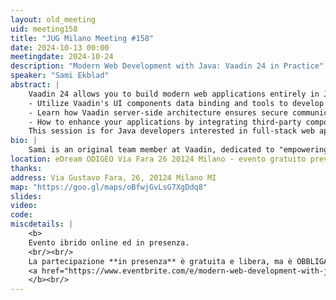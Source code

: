```yaml
---
layout: old_meeting
uid: meeting158
title: "JUG Milano Meeting #158"
date: 2024-10-13 00:00
meetingdate: 2024-10-24
description: "Modern Web Development with Java: Vaadin 24 in Practice"
speaker: "Sami Ekblad"
abstract: |
    Vaadin 24 allows you to build modern web applications entirely in Java, simplifying development by eliminating the need to learn additional languages or frameworks. In this session, we'll explore the latest features of Vaadin 24, including enhanced UI components, improved tools, and seamless integration with the Java ecosystem. We'll look into:<br/>
    - Utilize Vaadin's UI components data binding and tools to develop web applications.<br/>
    - Learn how Vaadin server-side architecture ensures secure communication and state synchronization<br/>
    - How to enhance your applications by integrating third-party components and APIs.<br/>
    This session is for Java developers interested in full-stack web application development. Join us to learn how to create stunning web user interfaces using your existing Java skills
bio: |
    Sami is an original team member at Vaadin, dedicated to "empowering developers to build cool things." He is an experienced web application developer who has crafted web applications and reusable components for Vaadin and other frameworks. An open-source enthusiast and conference speaker, Sami is currently working on a software-hardware project for his sailing boat. Talk to him about innovative web technologies, hardware hacking, or sailing adventures.
location: eDream ODIGEO Via Fara 26 20124 Milano - evento gratuito previa registrazione OBBLIGATORIA (vedi dettagli)
thanks: 
address: Via Gustavo Fara, 26, 20124 Milano MI
map: "https://goo.gl/maps/oBfwjGvLsG7XgDdq8"
slides: 
video: 
code:
miscdetails: |
    <b>
    Evento ibrido online ed in presenza.
    <br/><br/>
    La partecipazione **in presenza** è gratuita e libera, ma è OBBLIGATORIA la registrazione su:
    <a href="https://www.eventbrite.com/e/modern-web-development-with-java-vaadin-24-in-practice-tickets-1046368966747?aff=oddtdtcreator">form di registrazione per partecipare a JUG Milano in presenza</a>
    </b><br/>
---
```

